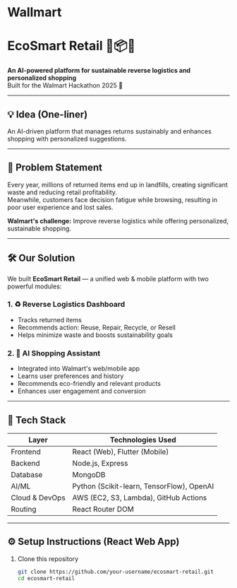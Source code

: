 # Wallmart
# EcoSmart Retail 🌿📦🤖

**An AI-powered platform for sustainable reverse logistics and personalized shopping**  
Built for the Walmart Hackathon 2025 🚀

---

## 💡 Idea (One-liner)
An AI-driven platform that manages returns sustainably and enhances shopping with personalized suggestions.

---

## 🧩 Problem Statement

Every year, millions of returned items end up in landfills, creating significant waste and reducing retail profitability.  
Meanwhile, customers face decision fatigue while browsing, resulting in poor user experience and lost sales.

**Walmart's challenge:** Improve reverse logistics while offering personalized, sustainable shopping.

---

## 🛠️ Our Solution

We built **EcoSmart Retail** — a unified web & mobile platform with two powerful modules:

### 1. ♻️ Reverse Logistics Dashboard
- Tracks returned items
- Recommends action: Reuse, Repair, Recycle, or Resell
- Helps minimize waste and boosts sustainability goals

### 2. 🤖 AI Shopping Assistant
- Integrated into Walmart's web/mobile app
- Learns user preferences and history
- Recommends eco-friendly and relevant products
- Enhances user engagement and conversion

---

## 🔧 Tech Stack

| Layer            | Technologies Used                          |
|------------------|--------------------------------------------|
| Frontend         | React (Web), Flutter (Mobile)              |
| Backend          | Node.js, Express                           |
| Database         | MongoDB                                    |
| AI/ML            | Python (Scikit-learn, TensorFlow), OpenAI  |
| Cloud & DevOps   | AWS (EC2, S3, Lambda), GitHub Actions      |
| Routing          | React Router DOM                           |

---

## ⚙️ Setup Instructions (React Web App)

1. Clone this repository  
   ```bash
   git clone https://github.com/your-username/ecosmart-retail.git
   cd ecosmart-retail
